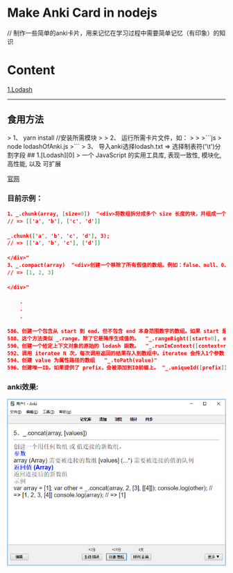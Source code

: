 # Make Anki Card in nodejs
// 制作一些简单的anki卡片，用来记忆在学习过程中需要简单记忆（有印象）的知识

# Content
[1.Lodash](#目前示例)

---
<h2><b>食用方法</b></h2>
> 1、 yarn install   //安装所需模块
>
> 2、 运行所需卡片文件，如：
>
>
>```js
>     node lodashOfAnki.js
>```
> 3、 导入anki选择lodash.txt => 选择制表符('\t')分割字段
## 1.[Lodash][0]
> 一个 JavaScript 的实用工具库, 表现一致性, 模块化, 高性能, 以及 可扩展

[官网][1]

[0]: ./lodash/lodashOfAnki.js
[1]: https://www.lodashjs.com/

### 目前示例：
```json
1、_.chunk(array, [size=0])	"<div>将数组拆分成多个 size 长度的块，并组成一个新数组。如果数组无法被分割成全部等长的块，那么最后剩余的元素将组成一个块。</div><div><font color=""#0000ff""><b>参数</b></font></div><div>array (Array) 需要被处理的数组 [size=0] (number) 每个块的长度     </div><div><font color=""#0000ff""><b>返回值 (Array)</b></font></div><div>  返回一个拆分好的新数组</div><div><font color=""#a9a9a9""><b>示例</b></font></div><div>_.chunk(['a', 'b', 'c', 'd'], 2);
// => [['a', 'b'], ['c', 'd']]

_.chunk(['a', 'b', 'c', 'd'], 3);
// => [['a', 'b', 'c'], ['d']]

</div>"
3、_.compact(array)	"<div>创建一个移除了所有假值的数组。例如：false、null、0、""、undefined， 以及NaN 都是 “假值”.</div><div><font color=""#0000ff""><b>参数</b></font></div><div>array (Array) 需要被处理的数组。     </div><div><font color=""#0000ff""><b>返回值 (Array)</b></font></div><div>  返回移除了假值的数组。</div><div><font color=""#a9a9a9""><b>示例</b></font></div><div>_.compact([0, 1, false, 2, '', 3]);
// => [1, 2, 3]

</div>"

    .
    .
    .
    
586、创建一个包含从 start 到 end，但不包含 end 本身范围数字的数组。如果 start 是负数，而 end 或 step 没有指定，那么 step 从 -1 为开始。如果 end 没有指定，start 设置为 0。如果 end 小于 start，会创建一个空数组，除非指定了 step。注意: JavaScript 遵循 IEEE-754 标准处理无法预料的浮点数结果。	"_.range([start=0], end, [step=1])"
588、这个方法类似 _.range，除了它是降序生成值的。	"_.rangeRight([start=0], end, [step=1])"
590、创建一个给定上下文对象的原始的 lodash 函数。	"_.runInContext([context=root])"
592、调用 iteratee N 次，每次调用返回的结果存入到数组中。iteratee 会传入1个参数：(index)。	"_.times(n, [iteratee=_.identity])"
594、创建 value 为属性路径的数组	"_.toPath(value)"
596、创建唯一ID。如果提供了 prefix，会被添加到ID前缀上。	"_.uniqueId([prefix])"

```
### anki效果:
![lodashAnki](./lodash/lodashAnki.png)

